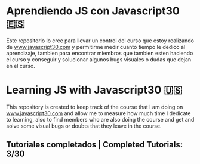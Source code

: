 # Aprendiendo JS con Javascript30 :es: 
Este repositorio lo cree para llevar un control del curso que estoy realizando de www.javascript30.com y permitirme medir cuanto tiempo  le dedico al aprendizaje, tambien para encontrar miembros que tambien esten haciendo el curso y conseguir y solucionar algunos bugs visuales o dudas que dejan en el curso.

# Learning JS with Javascript30 :us:
This repository is created to keep track of the course that I am doing on www.javascript30.com and allow me to measure how much time I dedicate to learning, also to find members who are also doing the course and get and solve some visual bugs or doubts that they leave in the course.

## Tutoriales completados | Completed Tutorials: 3/30
